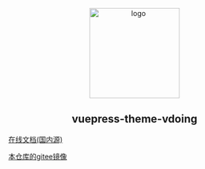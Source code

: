 <p align="center"><a href="https://xugaoyi.com/" target="_blank" rel="noopener noreferrer"><img width="180" src="https://fastly.jsdelivr.net/gh/xugaoyi/image_store/blog/20200409124835.png" alt="logo"></a></p>


<h2 align="center">vuepress-theme-vdoing</h2>

[在线文档(国内源)](https://doc.xugaoyi.com/)

<!-- [主题仓库](https://github.com/xugaoyi/vuepress-theme-vdoing) -->

[本仓库的gitee镜像](https://gitee.com/xugaoyi/vuepress-theme-vdoing-doc)

